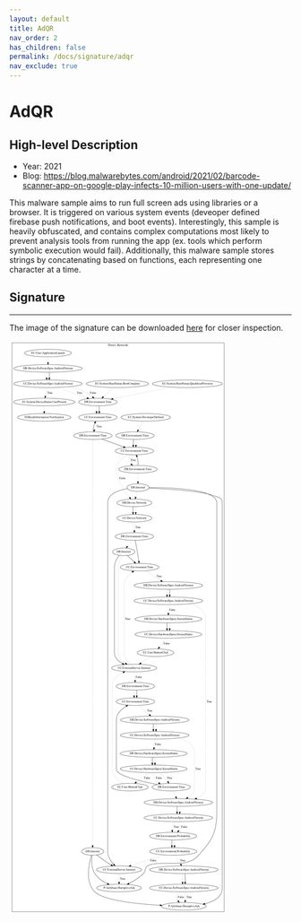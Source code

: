 ```yaml
---
layout: default
title: AdQR
nav_order: 2
has_children: false
permalink: /docs/signature/adqr
nav_exclude: true
---
```


# AdQR

## High-level Description

* Year: 2021
* Blog: https://blog.malwarebytes.com/android/2021/02/barcode-scanner-app-on-google-play-infects-10-million-users-with-one-update/

This malware sample aims to run full screen ads using libraries or a browser. It is triggered on various system events (deveoper defined firebase push notifications, and boot events). Interestingly, this sample is heavily obfuscated, and contains complex computations most likely to prevent analysis tools from running the app (ex. tools which perform symbolic execution would fail). Additionally, this malware sample stores strings by concatenating based on functions, each representing one character at a time.

## Signature
---

The image of the signature can be downloaded [here](../../img/signatures/AdQR.png) for closer inspection.

![](../../img/signatures/AdQR.png)
